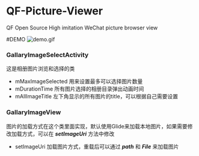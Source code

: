 # QF-Picture-Viewer
QF Open Source High imitation WeChat picture browser view

#DEMO
![demo.gif](https://github.com/QianFanYun/QF-Picture-Viewer/blob/master/demo.gif)

### GallaryImageSelectActivity
这是相册图片浏览和选择的类

* mMaxImageSelected 用来设置最多可以选择图片数量
* mDurationTime 所有图片选择的相册目录弹出动画时间
* mAllImageTitle 左下角显示的所有图片的title，可以根据自己需要设置

### GallaryImageView
图片的加载方式在这个类里面实现，默认使用Glide来加载本地图片，如果需要修改加载方式，可以在 ***setImageUri*** 方法中修改

* setImageUri 加载图片方式，重载后可以通过 ***path*** 和 ***File*** 来加载图片 

